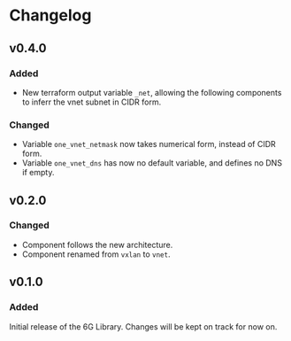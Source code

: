 # Changelog

## v0.4.0
### Added
- New terraform output variable `_net`, allowing the following components to inferr the vnet subnet in CIDR form.
### Changed
- Variable `one_vnet_netmask` now takes numerical form, instead of CIDR form.
- Variable `one_vnet_dns` has now no default variable, and defines no DNS if empty.


## v0.2.0
### Changed
- Component follows the new architecture.
- Component renamed from `vxlan` to `vnet`.


## v0.1.0
### Added
Initial release of the 6G Library. Changes will be kept on track for now on.
